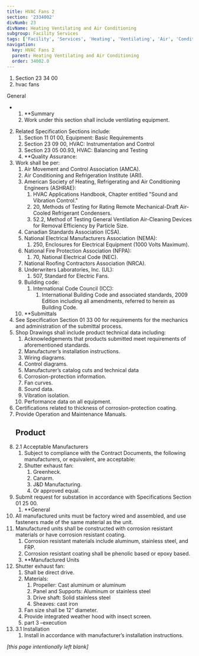```yaml
---
title: HVAC Fans 2
section: '2334002'
divNumb: 23
divName: Heating Ventilating and Air Conditioning
subgroup: Facility Services
tags: ['Facility', 'Services', 'Heating', 'Ventilating', 'Air', 'Conditioning', 'HVAC', 'Fans']
navigation:
  key: HVAC Fans 2
  parent: Heating Ventilating and Air Conditioning
  order: 34002.0
---
```


   1. Section 23 34 00
   1. hvac fans

General

* 
	1. **Summary
   1. Work under this section shall include ventilating equipment. 
2. Related Specification Sections include:
	1. Section 11 01 00, Equipment: Basic Requirements
	2. Section 23 09 00, HVAC: Instrumentation and Control
	3. Section 23 05 00.93, HVAC: Balancing and Testing
	4. **Quality Assurance:
3. Work shall be per:
	1. Air Movement and Control Association (AMCA).
	2. Air Conditioning and Refrigeration Institute (ARI).
	3. American Society of Heating, Refrigerating and Air Conditioning Engineers (ASHRAE):
		1. HVAC Applications Handbook, Chapter entitled "Sound and Vibration Control."
		2. 20, Methods of Testing for Rating Remote Mechanical-Draft Air-Cooled Refrigerant Condensers.
		3. 52.2, Method of Testing General Ventilation Air-Cleaning Devices for Removal Efficiency by Particle Size.
	4. Canadian Standards Association (CSA).
	5. National Electrical Manufacturers Association (NEMA):
		1. 250, Enclosures for Electrical Equipment (1000 Volts Maximum).
	6. National Fire Protection Association (NFPA):
		1. 70, National Electrical Code (NEC).
	7. National Roofing Contractors Association (NRCA).
	8. Underwriters Laboratories, Inc. (UL):
		1. 507, Standard for Electric Fans.
	9. Building code:
		1. International Code Council (ICC):
			1. International Building Code and associated standards, 2009 Edition including all amendments, referred to herein as Building Code.
	10. **Submittals
4. See Specification Section 01 33 00 for requirements for the mechanics and administration of the submittal process.
5. Shop Drawings shall include product technical data including:
	1. Acknowledgements that products submitted meet requirements of aforementioned standards. 
	2. Manufacturer’s installation instructions.
	3. Wiring diagrams.
	4. Control diagrams.
	5. Manufacturer’s catalog cuts and technical data
	6. Corrosion-protection information.
	7. Fan curves.
	8. Sound data.
	9. Vibration isolation.
	10. Performance data on all equipment.
6. Certifications related to thickness of corrosion-protection coating.
7. Provide Operation and Maintenance Manuals.
   ## Product
1. 2.1 Acceptable Manufacturers
   1. Subject to compliance with the Contract Documents, the following manufacturers, or equivalent, are acceptable:
	1. Shutter exhaust fan:
		1. Greenheck.
		2. Canarm.
		3. J&D Manufacturing.
		4. Or approved equal.
2. Submit request for substation in accordance with Specifications Section 01 25 00. 
	1. **General
3. All manufactured units must be factory wired and assembled, and use fasteners made of the same material as the unit.
4. Manufactured units shall be constructed with corrosion resistant materials or have corrosion resistant coating. 
	1. Corrosion resistant materials include aluminum, stainless steel, and FRP. 
	2. Corrosion resistant coating shall be phenolic based or epoxy based. 
	3. **Manufactured Units
5. Shutter exhaust fan:
	1. Shall be direct drive. 
	2. Materials:
		1. Propeller: Cast aluminum or aluminum
		2. Panel and Supports: Aluminum or stainless steel
		3. Drive shaft: Solid stainless steel
		4. Sheaves: cast iron
	3. Fan size shall be 12” diameter.
	4. Provide integrated weather hood with insect screen.
   1. part 3 –execution
1. 3.1 Installation
   1. Install in accordance with manufacturer’s installation instructions. 

*[this page intentionally left blank]*

